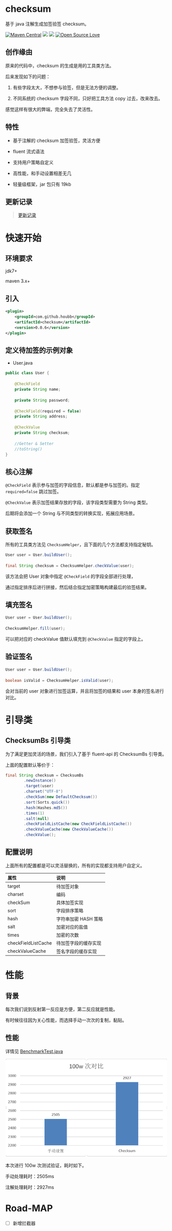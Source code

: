 # checksum

基于 java 注解生成加签验签 checksum。

[![Maven Central](https://maven-badges.herokuapp.com/maven-central/com.github.houbb/checksum/badge.svg)](http://mvnrepository.com/artifact/com.github.houbb/checksum)
[![](https://img.shields.io/badge/license-Apache2-FF0080.svg)](https://github.com/houbb/checksum/blob/master/LICENSE.txt)
[![](https://img.shields.io/badge/license-Apache2-FF0080.svg)](https://github.com/houbb/secret/blob/master/LICENSE.txt)
[![Open Source Love](https://badges.frapsoft.com/os/v2/open-source.svg?v=103)](https://github.com/houbb/secret)

## 创作缘由

原来的代码中，checksum 的生成是用的工具类方法。

后来发现如下的问题：

1. 有些字段太大，不想参与验签，但是无法方便的调整。

2. 不同系统的 checksum 字段不同，只好把工具方法 copy 过去，改来改去。

感觉这样有很大的弊端，完全失去了灵活性。

## 特性

- 基于注解的 checksum 加签验签，灵活方便

- fluent 流式语法

- 支持用户策略自定义

- 高性能，和手动设置相差无几

- 轻量级框架，jar 包只有 19kb

## 更新记录

> [更新记录](doc/CHANGE_LOG.md)

# 快速开始

## 环境要求

jdk7+

maven 3.x+

## 引入

```xml
<plugin>
    <groupId>com.github.houbb</groupId>
    <artifactId>checksum</artifactId>
    <version>0.0.6</version>
</plugin>
```

## 定义待加签的示例对象

- User.java

```java
public class User {

    @CheckField
    private String name;

    private String password;

    @CheckField(required = false)
    private String address;

    @CheckValue
    private String checksum;

    //Getter & Setter
    //toString()
}
```

## 核心注解

`@CheckField` 表示参与加签的字段信息，默认都是参与加签的。指定 `required=false` 跳过加签。

`@CheckValue` 表示加签结果存放的字段，该字段类型需要为 String 类型。

后期将会添加一个 String 与不同类型的转换实现，拓展应用场景。

## 获取签名 

所有的工具类方法见 `ChecksumHelper`，且下面的几个方法都支持指定秘钥。

```java
User user = User.buildUser();

final String checksum = ChecksumHelper.checkValue(user);
```

该方法会把 User 对象中指定 `@CheckField` 的字段全部进行处理，

通过指定排序后进行拼接，然后结合指定加密策略构建最后的验签结果。

## 填充签名

```java
User user = User.buildUser();

ChecksumHelper.fill(user);
```

可以把对应的 checkValue 值默认填充到 `@CheckValue` 指定的字段上。

## 验证签名

```java
User user = User.buildUser();

boolean isValid = ChecksumHelper.isValid(user);
```

会对当前的 user 对象进行加签运算，并且将加签的结果和 user 本身的签名进行对比。

# 引导类

## ChecksumBs 引导类

为了满足更加灵活的场景，我们引入了基于 fluent-api 的 ChecksumBs 引导类。

上面的配置默认等价于：

```java
final String checksum = ChecksumBs
        .newInstance()
        .target(user)
        .charset("UTF-8")
        .checkSum(new DefaultChecksum())
        .sort(Sorts.quick())
        .hash(Hashes.md5())
        .times(1)
        .salt(null)
        .checkFieldListCache(new CheckFieldListCache())
        .checkValueCache(new CheckValueCache())
        .checkValue();
```

## 配置说明

上面所有的配置都是可以灵活替换的，所有的实现都支持用户自定义。

| 属性 | 说明 |
|:--|:--|
| target | 待加签对象 |
| charset | 编码 |
| checkSum | 具体加签实现 |
| sort | 字段排序策略 |
| hash | 字符串加密 HASH 策略 |
| salt | 加密对应的盐值 |
| times | 加密的次数 |
| checkFieldListCache | 待加签字段的缓存实现 |
| checkValueCache | 签名字段的缓存实现 |

# 性能

## 背景

每次我们说到反射第一反应是方便，第二反应就是性能。

有时候往往因为关心性能，而选择手动一次次的复制，黏贴。

## 性能

详情见 [BenchmarkTest.java](https://github.com/houbb/checksum/blob/release_0.0.2/src/test/java/com/github/houbb/checksum/benchmark/BenchmarkTest.java)

![benchmark](https://github.com/houbb/checksum/blob/release_0.0.2/compare.png?raw=true)

本次进行 100w 次测试验证，耗时如下。

手动处理耗时：2505ms

注解处理耗时：2927ms



# Road-MAP

- [ ] 新增拦截器

